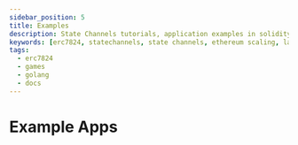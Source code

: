 ```yaml
---
sidebar_position: 5
title: Examples
description: State Channels tutorials, application examples in solidity and golang
keywords: [erc7824, statechannels, state channels, ethereum scaling, layer 2, off-chain, tutorial, tictactoe, gaming]
tags:
  - erc7824
  - games
  - golang
  - docs
---
```


# Example Apps
